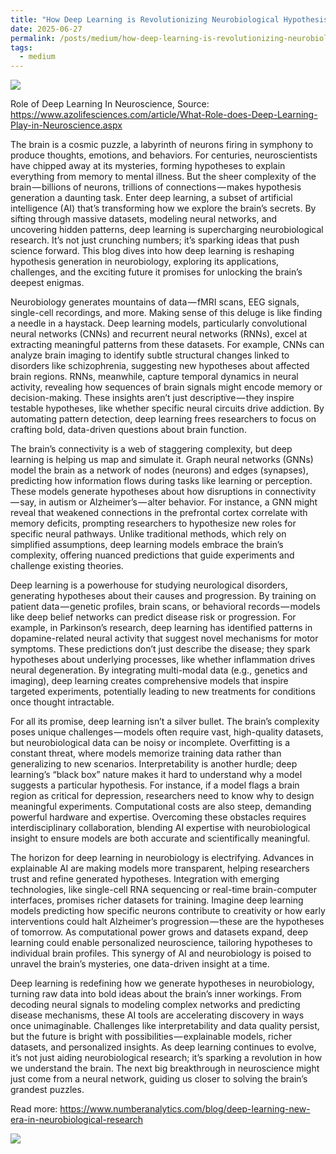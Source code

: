 ```yaml
---
title: "How Deep Learning is Revolutionizing Neurobiological Hypothesis Generation?"
date: 2025-06-27
permalink: /posts/medium/how-deep-learning-is-revolutionizing-neurobiological-hypothesis-generation/
tags:
  - medium
---
```


![](https://cdn-images-1.medium.com/max/1000/0*7Bgm5XtUMyYEOn1f.jpg)

Role of Deep Learning In Neuroscience, Source: <https://www.azolifesciences.com/article/What-Role-does-Deep-Learning-Play-in-Neuroscience.aspx>

The brain is a cosmic puzzle, a labyrinth of neurons firing in symphony to produce thoughts, emotions, and behaviors. For centuries, neuroscientists have chipped away at its mysteries, forming hypotheses to explain everything from memory to mental illness. But the sheer complexity of the brain — billions of neurons, trillions of connections — makes hypothesis generation a daunting task. Enter deep learning, a subset of artificial intelligence (AI) that’s transforming how we explore the brain’s secrets. By sifting through massive datasets, modeling neural networks, and uncovering hidden patterns, deep learning is supercharging neurobiological research. It’s not just crunching numbers; it’s sparking ideas that push science forward. This blog dives into how deep learning is reshaping hypothesis generation in neurobiology, exploring its applications, challenges, and the exciting future it promises for unlocking the brain’s deepest enigmas.

Neurobiology generates mountains of data — fMRI scans, EEG signals, single-cell recordings, and more. Making sense of this deluge is like finding a needle in a haystack. Deep learning models, particularly convolutional neural networks (CNNs) and recurrent neural networks (RNNs), excel at extracting meaningful patterns from these datasets. For example, CNNs can analyze brain imaging to identify subtle structural changes linked to disorders like schizophrenia, suggesting new hypotheses about affected brain regions. RNNs, meanwhile, capture temporal dynamics in neural activity, revealing how sequences of brain signals might encode memory or decision-making. These insights aren’t just descriptive — they inspire testable hypotheses, like whether specific neural circuits drive addiction. By automating pattern detection, deep learning frees researchers to focus on crafting bold, data-driven questions about brain function.

The brain’s connectivity is a web of staggering complexity, but deep learning is helping us map and simulate it. Graph neural networks (GNNs) model the brain as a network of nodes (neurons) and edges (synapses), predicting how information flows during tasks like learning or perception. These models generate hypotheses about how disruptions in connectivity — say, in autism or Alzheimer’s — alter behavior. For instance, a GNN might reveal that weakened connections in the prefrontal cortex correlate with memory deficits, prompting researchers to hypothesize new roles for specific neural pathways. Unlike traditional methods, which rely on simplified assumptions, deep learning models embrace the brain’s complexity, offering nuanced predictions that guide experiments and challenge existing theories.

Deep learning is a powerhouse for studying neurological disorders, generating hypotheses about their causes and progression. By training on patient data — genetic profiles, brain scans, or behavioral records — models like deep belief networks can predict disease risk or progression. For example, in Parkinson’s research, deep learning has identified patterns in dopamine-related neural activity that suggest novel mechanisms for motor symptoms. These predictions don’t just describe the disease; they spark hypotheses about underlying processes, like whether inflammation drives neural degeneration. By integrating multi-modal data (e.g., genetics and imaging), deep learning creates comprehensive models that inspire targeted experiments, potentially leading to new treatments for conditions once thought intractable.

For all its promise, deep learning isn’t a silver bullet. The brain’s complexity poses unique challenges — models often require vast, high-quality datasets, but neurobiological data can be noisy or incomplete. Overfitting is a constant threat, where models memorize training data rather than generalizing to new scenarios. Interpretability is another hurdle; deep learning’s “black box” nature makes it hard to understand why a model suggests a particular hypothesis. For instance, if a model flags a brain region as critical for depression, researchers need to know why to design meaningful experiments. Computational costs are also steep, demanding powerful hardware and expertise. Overcoming these obstacles requires interdisciplinary collaboration, blending AI expertise with neurobiological insight to ensure models are both accurate and scientifically meaningful.

The horizon for deep learning in neurobiology is electrifying. Advances in explainable AI are making models more transparent, helping researchers trust and refine generated hypotheses. Integration with emerging technologies, like single-cell RNA sequencing or real-time brain-computer interfaces, promises richer datasets for training. Imagine deep learning models predicting how specific neurons contribute to creativity or how early interventions could halt Alzheimer’s progression — these are the hypotheses of tomorrow. As computational power grows and datasets expand, deep learning could enable personalized neuroscience, tailoring hypotheses to individual brain profiles. This synergy of AI and neurobiology is poised to unravel the brain’s mysteries, one data-driven insight at a time.

Deep learning is redefining how we generate hypotheses in neurobiology, turning raw data into bold ideas about the brain’s inner workings. From decoding neural signals to modeling complex networks and predicting disease mechanisms, these AI tools are accelerating discovery in ways once unimaginable. Challenges like interpretability and data quality persist, but the future is bright with possibilities — explainable models, richer datasets, and personalized insights. As deep learning continues to evolve, it’s not just aiding neurobiological research; it’s sparking a revolution in how we understand the brain. The next big breakthrough in neuroscience might just come from a neural network, guiding us closer to solving the brain’s grandest puzzles.

Read more: <https://www.numberanalytics.com/blog/deep-learning-new-era-in-neurobiological-research>

![](https://medium.com/_/stat?event=post.clientViewed&referrerSource=full_rss&postId=dc8c523ac4d9)